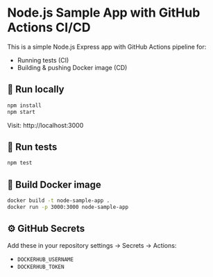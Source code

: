 # Node.js Sample App with GitHub Actions CI/CD

This is a simple Node.js Express app with GitHub Actions pipeline for:
- Running tests (CI)
- Building & pushing Docker image (CD)

## 🚀 Run locally

```bash
npm install
npm start
```

Visit: http://localhost:3000

## 🧪 Run tests
```bash
npm test
```

## 🐳 Build Docker image
```bash
docker build -t node-sample-app .
docker run -p 3000:3000 node-sample-app
```

## ⚙️ GitHub Secrets
Add these in your repository settings → Secrets → Actions:
- `DOCKERHUB_USERNAME`
- `DOCKERHUB_TOKEN`
